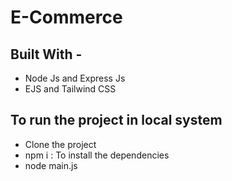 # E-Commerce
## Built With - 
- Node Js and Express Js
- EJS and Tailwind CSS

## To run the project in local system 
  - Clone the project 
  - npm i : To install the dependencies  
  - node main.js
